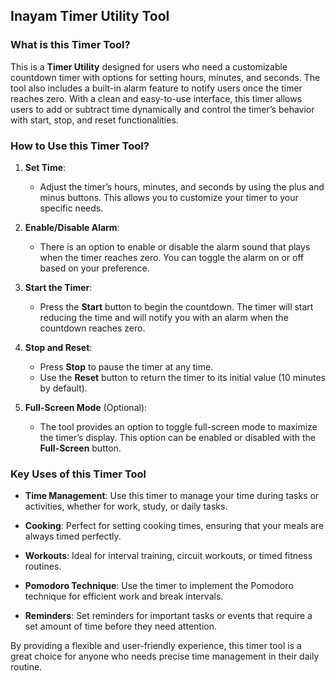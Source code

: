 ## Inayam Timer Utility Tool

### What is this Timer Tool?

This is a **Timer Utility** designed for users who need a customizable countdown timer with options for setting hours, minutes, and seconds. The tool also includes a built-in alarm feature to notify users once the timer reaches zero. With a clean and easy-to-use interface, this timer allows users to add or subtract time dynamically and control the timer’s behavior with start, stop, and reset functionalities.

### How to Use this Timer Tool?

1. **Set Time**: 
   - Adjust the timer’s hours, minutes, and seconds by using the plus and minus buttons. This allows you to customize your timer to your specific needs.
   
2. **Enable/Disable Alarm**:
   - There is an option to enable or disable the alarm sound that plays when the timer reaches zero. You can toggle the alarm on or off based on your preference.

3. **Start the Timer**:
   - Press the **Start** button to begin the countdown. The timer will start reducing the time and will notify you with an alarm when the countdown reaches zero.

4. **Stop and Reset**:
   - Press **Stop** to pause the timer at any time.
   - Use the **Reset** button to return the timer to its initial value (10 minutes by default).

5. **Full-Screen Mode** (Optional):
   - The tool provides an option to toggle full-screen mode to maximize the timer’s display. This option can be enabled or disabled with the **Full-Screen** button.

### Key Uses of this Timer Tool

- **Time Management**: Use this timer to manage your time during tasks or activities, whether for work, study, or daily tasks.
  
- **Cooking**: Perfect for setting cooking times, ensuring that your meals are always timed perfectly.
  
- **Workouts**: Ideal for interval training, circuit workouts, or timed fitness routines.
  
- **Pomodoro Technique**: Use the timer to implement the Pomodoro technique for efficient work and break intervals.
  
- **Reminders**: Set reminders for important tasks or events that require a set amount of time before they need attention.

By providing a flexible and user-friendly experience, this timer tool is a great choice for anyone who needs precise time management in their daily routine.
